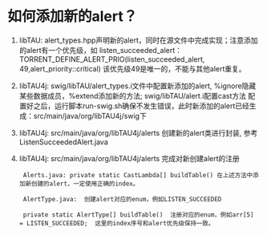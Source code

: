 # 如何添加新的alert？

1. libTAU: alert_types.hpp声明新的alert，同时在源文件中完成实现；注意添加的alert有一个优先级，如 listen_succeeded_alert：
		TORRENT_DEFINE_ALERT_PRIO(listen_succeeded_alert, 49,alert_priority::critical)
该优先级49是唯一的，不能与其他alert重复。

2. libTAU4j: 
		swig/libTAU/alert_types.i文件中配置新添加的alert, %ignore隐藏某些数据成员，%extend添加新的方法; 
        swig/libTAU/alert.i配置cast方法
配置好之后，运行脚本run-swig.sh确保不发生错误，此时新添加的alert已经生成：src/main/java/org/libTAU4j/swig下

3. libTAU4j: 
		src/main/java/org/libTAU4j/alerts 创建新的alert类进行封装, 参考ListenSucceededAlert.java

4. libTAU4j:
		src/main/java/org/libTAU4j/alerts 完成对新创建alert的注册

		Alerts.java: private static CastLambda[] buildTable() 在上述方法中添加新创建的alert，一定使用正确的index。
    
    	AlertType.java:  创建alert对应的enum，例如LISTEN_SUCCEEDED
    
    	private static AlertType[] buildTable()  注册对应的enum，例如arr[5] = LISTEN_SUCCEEDED;  这里的index序号和alert优先级保持一致。
